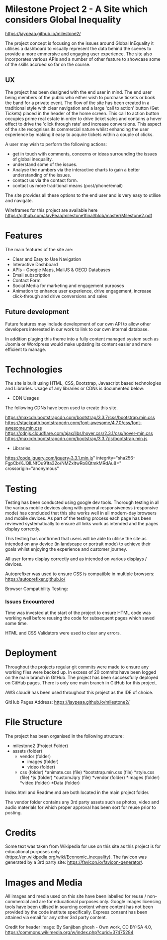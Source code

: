 # Milestone Project 2 - A Site which considers Global Inequality
https://jaypeaa.github.io/milestone2/


The project concept is focusing on the issues around Global InEquality it utilises a dashboard to visually represent the data
behind the scenes to provide a more emmersive and engaging user experience.  The site also incorporates various APIs and a
number of other feature to showcase some of the skills accrued so far on the course.


## UX

The project has been designed with the end user in mind.  The end user being members of the public who either wish to purchase tickets or book the band for a private event.
The flow of the site has been created in a traditional style with clear navigation and a large 'call to action' button (Get Tickets) placed in the header of the home screen.  This call to action button occupies prime real estate in order to drive ticket sales and contains a hover effect to drive the 'click through rate' and increase conversions.  This aspect of the site recognises its commercial nature whilst enhancing the user experience by making it easy to acquire tickets within a couple of clicks.

A user may wish to perform the following actions:

* get in touch with comments, concerns or ideas surrounding the issues of global inequality.
* understand some of the issues.
* Analyse the numbers via the interactive charts to gain a better understanding of the issues.
* contact us via the contact form.
* contact us more traditional means (post/phone/email)

The site provides all these options to the end user and is very easy to utilise and navigate.


Wireframes for this project are available here https://github.com/JayPeaa/milestone1final/blob/master/Milestone2.pdf

# Features

The main features of the site are:

* Clear and Easy to Use Navigation
* Interactive Dashboard
* APIs - Google Maps, MailJS & OECD Databases
* Email subscription 
* Contact Form
* Social Media for marketing and engagement purposes
* Animation to enhance user experience, drive engagement, increase click-through and drive conversions and sales

## Future development

Future features may include development of our own API to allow other developers interested in our work to link to our own internal database.

In addition pluging this theme into a fully content managed system such as Joomla or Wordpress would make updating its content easier and more efficient to manage.

# Technologies

The site is built using HTML, CSS, Bootstrap, Javascript based technologies and Libraries. Usage of any libraries or CDNs is documented below:

* CDN Usages

The following CDNs have been used to create this site.

https://maxcdn.bootstrapcdn.com/bootstrap/3.3.7/css/bootstrap.min.css
https://stackpath.bootstrapcdn.com/font-awesome/4.7.0/css/font-awesome.min.css
https://cdnjs.cloudflare.com/ajax/libs/hover.css/2.3.1/css/hover-min.css
https://maxcdn.bootstrapcdn.com/bootstrap/3.3.7/js/bootstrap.min.js

* Libraries

https://code.jquery.com/jquery-3.3.1.min.js" integrity="sha256-FgpCb/KJQlLNfOu91ta32o/NMZxltwRo8QtmkMRdAu8=" crossorigin="anonymous"


# Testing

Testing has been conducted using google dev tools. Thorough testing in all the various mobile devices along with general responsiveness (responsive mode) has concluded
that this site works well in all modern-day browsers and mobile devices. As part of the testing process each page has been reviewed systematically to ensure all links
work as intended and the pages display correctly.  

This testing has confirmed that users will be able to utilise the site as intended on any device (in landscape or portrait mode) to achieve their goals whilst enjoying the experience and customer journey.

All user forms display correctly and as intended on various displays / devices.

Autoprefixer was used to ensure CSS is compatible in multiple browsers: https://autoprefixer.github.io/

Browser Compatibility Testing:

### Issues Encountered
Time was invested at the start of the project to ensure HTML code was working well before reusing the code for subsequent pages which saved some time.

HTML and CSS Validators were used to clear any errors. 

# Deployment

Throughout the projects regular git commits were made to ensure any working files were backed up. In excess of 20 commits have been logged on the main branch in GitHub.
The project has been successfully deployed on GitHub pages.  There is only one main branch in GitHub for this project.

AWS cloud9 has been used throughout this project as the IDE of choice.  

GitHub Pages Address: https://jaypeaa.github.io/milestone2/

# File Structure

The project has been organised in the following structure:

* milestone2 (Project Folder)
* assets (folder)
    * vendor (folder)
        * images (folder)
        * video (folder)
    * css (folder)
        *animate.css (file)
        *bootstrap.min.css (file)
        *style.css (file)
    *js (folder)
        *customJqry (file)
    *vendor (folder)
        *images (folder)
        *video (folder)
    *Data (folder)

Index.html and Readme.md are both located in the main project folder.

The vendor folder contains any 3rd party assets such as photos, video and audio materials for which proper approval has been sort for reuse prior to posting.

# Credits

Some text was taken from Wikipedia for use on this site as this project is for educational purposes only (https://en.wikipedia.org/wiki/Economic_inequality).
The favicon was generated by a 3rd party site: https://favicon.io/favicon-generator/. 


# Images and Media

All images and media used on this site have been labelled for reuse / non-commercial and are for educational purposes only.  Google images licensing tools
have been utilised in sourcing content where content has not been provided by the code institute specifically. Express consent has been attained via email
for any other 3rd party content.

Credit for header image: By Sanjiban ghosh - Own work, CC BY-SA 4.0, https://commons.wikimedia.org/w/index.php?curid=37475284
